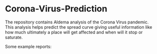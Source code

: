 # Corona-Virus-Prediction
The repository contains Aldema analysis of the Corona Virus pandemic. This analysis helps predict the spread curve giving useful information like how much ultimately a place will get affected and when will it stop or saturate.

Some example reports:
